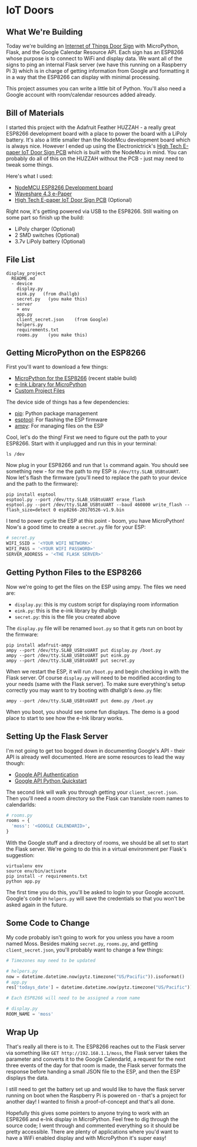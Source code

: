 # IoT Doors

## What We're Building

Today we're building an [Internet of Things Door Sign](https://www.tindie.com/products/electronictrik/high-tech-e-paper-iot-door-sign/) with MicroPython, Flask, and the Google Calendar Resource API. Each sign has an ESP8266 whose purpose is to connect to WiFi and display data. We want all of the signs to ping an internal Flask server (we have this running on a Raspberry Pi 3) which is in charge of getting information from Google and formatting it in a way that the ESP8266 can display with minimal processing.

This project assumes you can write a little bit of Python. You'll also need a Google account with room/calendar resources added already.

## Bill of Materials

I started this project with the Adafruit Feather HUZZAH - a really great ESP8266 development board with a place to power the board with a LiPoly battery. It's also a little smaller than the NodeMcu development board which is always nice. However I ended up using the Electronictrick's [High Tech E-paper IoT Door Sign PCB](https://www.tindie.com/products/electronictrik/high-tech-e-paper-iot-door-sign/) which is built with the NodeMcu in mind. You can probably do all of this on the HUZZAH without the PCB - just may need to tweak some things.

Here's what I used:

* [NodeMCU ESP8266 Development board](https://www.amazon.com/HiLetgo-Version-NodeMCU-Internet-Development/dp/B010O1G1ES)
* [Waveshare 4.3 e-Paper](http://www.waveshare.com/4.3inch-e-paper.htm)
* [High Tech E-paper IoT Door Sign PCB](https://www.tindie.com/products/electronictrik/high-tech-e-paper-iot-door-sign/) (Optional)

Right now, it's getting powered via USB to the ESP8266. Still waiting on some part so finish up the build:

* LiPoly charger (Optional)
* 2 SMD switches (Optional)
* 3.7v LiPoly battery (Optional)

## File List

```
display_project
  README.md
  - device
    display.py
    eink.py   (from dhallgb)
    secret.py   (you make this)
  - server
    + env
    app.py
    client_secret.json    (from Google)
    helpers.py
    requirements.txt
    rooms.py    (you make this)
```

## Getting MicroPython on the ESP8266

First you'll want to download a few things:

* [MicroPython for the ESP8266](http://micropython.org/download#esp8266) (recent stable build)
* [e-Ink Library for MicroPython](https://github.com/dhallgb/eInk-micropython)
* [Custom Project Files](https://github.com/matthewbryancurtis)

The device side of things has a few dependencies:

* [pip](https://pip.pypa.io/en/stable/installing/): Python package management
* [esptool](https://pypi.python.org/pypi/esptool): For flashing the ESP firmware
* [ampy](https://github.com/adafruit/ampy): For managing files on the ESP

Cool, let's do the thing! First we need to figure out the path to your ESP8266. Start with it unplugged and run this in your terminal:

``` shell
ls /dev
```

Now plug in your ESP8266 and run that `ls` command again. You should see something new - for me the path to my ESP is `/dev/tty.SLAB_USBtoUART`. Now let's flash the firmware (you'll need to replace the path to your device and the path to the firmware):

``` shell
pip install esptool
esptool.py --port /dev/tty.SLAB_USBtoUART erase_flash
esptool.py --port /dev/tty.SLAB_USBtoUART --baud 460800 write_flash --flash_size=detect 0 esp8266-20170526-v1.9.bin
```

I tend to power cycle the ESP at this point - boom, you have MicroPython! Now's a good time to create a `secret.py` file for your ESP:

``` Python
# secret.py
WIFI_SSID = '<YOUR WIFI NETWORK>'
WIFI_PASS = '<YOUR WIFI PASSWORD>'
SERVER_ADDRESS = '<THE FLASK SERVER>'
```

## Getting Python Files to the ESP8266

Now we're going to get the files on the ESP using ampy. The files we need are:

* `display.py`: this is my custom script for displaying room information
* `eink.py`: this is the e-ink library by dhallgb
* `secret.py`: this is the file you created above

The `display.py` file will be renamed `boot.py` so that it gets run on boot by the firmware:

``` shell
pip install adafruit-ampy
ampy --port /dev/tty.SLAB_USBtoUART put display.py /boot.py
ampy --port /dev/tty.SLAB_USBtoUART put eink.py
ampy --port /dev/tty.SLAB_USBtoUART put secret.py
```

When we restart the ESP, it will run `/boot.py` and begin checking in with the Flask server. Of course `display.py` will need to be modified according to your needs (same with the Flask server). To make sure everything's setup correctly you may want to try booting with dhallgb's `demo.py` file:

``` shell
ampy --port /dev/tty.SLAB_USBtoUART put demo.py /boot.py
```

When you boot, you should see some fun displays. The demo is a good place to start to see how the e-Ink library works.

## Setting Up the Flask Server

I'm not going to get too bogged down in documenting Google's API - their API is already well documented. Here are some resources to lead the way though:

* [Google API Authentication](https://developers.google.com/api-client-library/python/guide/aaa_overview)
* [Google API Python Quickstart](https://developers.google.com/admin-sdk/directory/v1/quickstart/python)

The second link will walk you through getting your `client_secret.json`. Then you'll need a room directory so the Flask can translate room names to calendarIds:

``` Python
# rooms.py
rooms = {
  'moss': '<GOOGLE CALENDARID>',
}
```

With the Google stuff and a directory of rooms, we should be all set to start the Flask server. We're going to do this in a virtual environment per Flask's suggestion:

``` shell
virtualenv env
source env/bin/activate
pip install -r requirements.txt
python app.py
```

The first time you do this, you'll be asked to login to your Google account. Google's code in `helpers.py` will save the credentials so that you won't be asked again in the future.

## Some Code to Change

My code probably isn't going to work for you unless you have a room named Moss. Besides making `secret.py`, `rooms.py`, and getting `client_secret.json`, you'll probably want to change a few things:

``` Python
# Timezones may need to be updated

# helpers.py
now = datetime.datetime.now(pytz.timezone("US/Pacific")).isoformat()
# app.py
res['todays_date'] = datetime.datetime.now(pytz.timezone("US/Pacific")).strftime('%-m/%-d')
```

``` Python
# Each ESP8266 will need to be assigned a room name

# display.py
ROOM_NAME = 'moss'
```

## Wrap Up

That's really all there is to it. The ESP8266 reaches out to the Flask server via something like `GET http://192.168.1.1/moss`, the Flask server takes the parameter and converts it to the Google CalendarId, a request for the next three events of the day for that room is made, the Flask server formats the response before handing a small JSON file to the ESP, and then the ESP displays the data.

I still need to get the battery set up and would like to have the flask server running on boot when the Raspberry Pi is powered on - that's a project for another day! I wanted to finish a proof-of-concept and that's all done.

Hopefully this gives some pointers to anyone trying to work with an ESP8266 and e-Ink display in MicroPython. Feel free to dig through the source code; I went through and commented everything so it should be pretty accessible. There are plenty of applications where you'd want to have a WiFi enabled display and with MicroPython it's super easy!
